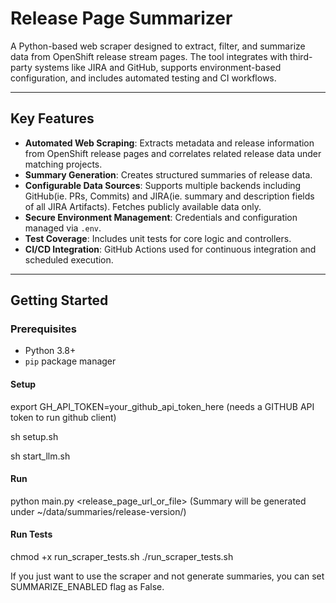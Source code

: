 # Release Page Summarizer

A Python-based web scraper designed to extract, filter, and summarize data from OpenShift release stream pages. The tool integrates with third-party systems like JIRA and GitHub, supports environment-based configuration, and includes automated testing and CI workflows.

---

## Key Features

- **Automated Web Scraping**: Extracts metadata and release information from OpenShift release pages and correlates related release data under matching projects.
- **Summary Generation**: Creates structured summaries of release data.
- **Configurable Data Sources**: Supports multiple backends including GitHub(ie. PRs, Commits) and JIRA(ie. summary and description fields of all JIRA Artifacts). Fetches publicly available data only.
- **Secure Environment Management**: Credentials and configuration managed via `.env`.
- **Test Coverage**: Includes unit tests for core logic and controllers.
- **CI/CD Integration**: GitHub Actions used for continuous integration and scheduled execution.

---

## Getting Started

### Prerequisites

- Python 3.8+
- `pip` package manager

#### Setup
export GH_API_TOKEN=your_github_api_token_here (needs a GITHUB API token to run github client)

sh setup.sh

sh start_llm.sh

#### Run
python main.py <release_page_url_or_file> (Summary will be generated under ~/data/summaries/release-version/)

#### Run Tests
chmod +x run_scraper_tests.sh
./run_scraper_tests.sh

If you just want to use the scraper and not generate summaries, you can set SUMMARIZE_ENABLED flag as False.
